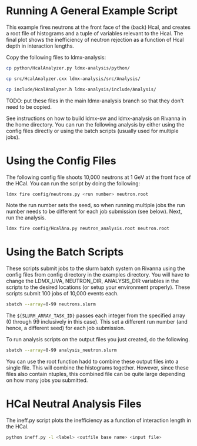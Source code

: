 # Running A General Example Script

This example fires neutrons at the front face of the (back) Hcal, and creates a root file of histograms and a tuple of variables relevant to the Hcal. The final plot shows the inefficiency of neutron rejection as a function of Hcal depth in interaction lengths.

Copy the following files to ldmx-analysis:

```bash
cp python/HcalAnalyzer.py ldmx-analysis/python/
```

```bash
cp src/HcalAnalyzer.cxx ldmx-analysis/src/Analysis/
```

```bash
cp include/HcalAnalyzer.h ldmx-analysis/include/Analysis/
```

TODO: put these files in the main ldmx-analysis branch so that they don't need to be copied.

See instructions on how to build ldmx-sw and ldmx-analysis on Rivanna in the home directory. You can run the following analysis by either using the config files directly or using the batch scripts (usually used for multiple jobs).


# Using the Config Files
The following config file shoots 10,000 neutrons at 1 GeV at the front face of the HCal. You can run the script by doing the following:

```bash
ldmx fire config/neutrons.py <run number> neutron.root
```

Note the run number sets the seed, so when running multiple jobs the run number needs to be different for each job submission (see below). Next, run the analysis.

```bash
ldmx fire config/HcalAna.py neutron_analysis.root neutron.root
```

# Using the Batch Scripts
These scripts submit jobs to the slurm batch system on Rivanna using the config files from config directory in the examples directory. You will have to change the  LDMX_UVA, NEUTRON_DIR, ANALYSIS_DIR variables in the scripts to the desired locations (or setup your environment properly). These scripts submit 100 jobs of 10,000 events each.

```bash
sbatch --array=0-99 neutrons.slurm
```

The ```${SLURM_ARRAY_TASK_ID}``` passes each integer from the specified array (0 through 99 inclusively in this case). This set a different run number (and hence, a different seed) for each job submission.

To run analysis scripts on the output files you just created, do the following.

```bash
sbatch --array=0-99 analysis_neutron.slurm
```

You can use the root function hadd to combine these output files into a single file. This will combine the histograms together. However, since these files also contain ntuples, this combined file can be quite large depending on how many jobs you submitted.


# HCal Neutral Analysis Files
The ineff.py script plots the inefficiency as a function of interaction length in the HCal.

```bash
python ineff.py -l <label> <outfile base name> <input file>
```


